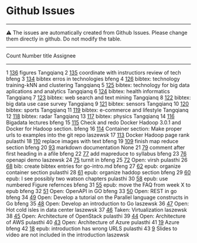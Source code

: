 # Github Issues

---

:warning: The issues are automatically created from Github Issues. Please change them directly in github.
Do not modify the table.

---

<div class="smalltable">

  Count   Number                                                          title                                                                Assignee
  ------- --------------------------------------------------------------- -------------------------------------------------------------------- -----------
  1       [136](https://github.com/cloudmesh-community/book/issues/136)   figures                                                              Tangqianq
  2       [135](https://github.com/cloudmesh-community/book/issues/135)   coordinate with instructiors review of tech                          bfeng
  3       [134](https://github.com/cloudmesh-community/book/issues/134)   bibtex erros in technologies                                         bfeng
  4       [126](https://github.com/cloudmesh-community/book/issues/126)   bibtex: technology training-kNN and clustering                       Tangqianq
  5       [125](https://github.com/cloudmesh-community/book/issues/125)   bibtex: technology for big data aplications and analytics            Tangqianq
  6       [124](https://github.com/cloudmesh-community/book/issues/124)   bibtex: health informatics                                           Tangqianq
  7       [123](https://github.com/cloudmesh-community/book/issues/123)   bibtex: web search and text mining                                   Tangqianq
  8       [122](https://github.com/cloudmesh-community/book/issues/122)   bibtex: big data use case survey                                     Tangqianq
  9       [121](https://github.com/cloudmesh-community/book/issues/121)   bibtex: sensors                                                      Tangqianq
  10      [120](https://github.com/cloudmesh-community/book/issues/120)   bibtex: sports                                                       Tangqianq
  11      [119](https://github.com/cloudmesh-community/book/issues/119)   bibtex: e-commerce and lifestyle                                     Tangqianq
  12      [118](https://github.com/cloudmesh-community/book/issues/118)   bibtex: radar                                                        Tangqianq
  13      [117](https://github.com/cloudmesh-community/book/issues/117)   bibtex: physics                                                      Tangqianq
  14      [116](https://github.com/cloudmesh-community/book/issues/116)   Bigadata lectures                                                    bfeng
  15      [115](https://github.com/cloudmesh-community/book/issues/115)   Check and redo Docker Hadoop 3.0.1 and Docker for Hadoop section.    bfeng
  16      [114](https://github.com/cloudmesh-community/book/issues/114)   Container section: Make proper urls to examples into the git repo    laszewsk
  17      [113](https://github.com/cloudmesh-community/book/issues/113)   Docker Hadoop page rank                                              pulasthi
  18      [110](https://github.com/cloudmesh-community/book/issues/110)   replace images with text                                             bfeng
  19      [109](https://github.com/cloudmesh-community/book/issues/109)   finish map reduce section                                            bfeng
  20      [93](https://github.com/cloudmesh-community/book/issues/93)     markdown documentation                                               None
  21      [79](https://github.com/cloudmesh-community/book/issues/79)     comment after first heading in a afile                               bfeng
  22      [77](https://github.com/cloudmesh-community/book/issues/77)     add mapreduce to syllabus                                            bfeng
  23      [76](https://github.com/cloudmesh-community/book/issues/76)     openapi demo                                                         laszewsk
  24      [75](https://github.com/cloudmesh-community/book/issues/75)     turnit in                                                            bfeng
  25      [72](https://github.com/cloudmesh-community/book/issues/72)     Open: virsh                                                          pulasthi
  26      [68](https://github.com/cloudmesh-community/book/issues/68)     bib: create bibtex entries for go-intro.md                           bfeng
  27      [62](https://github.com/cloudmesh-community/book/issues/62)     epub: organize container section                                     pulasthi
  28      [61](https://github.com/cloudmesh-community/book/issues/61)     epub: organize haddop section                                        bfeng
  29      [60](https://github.com/cloudmesh-community/book/issues/60)     epub: I see possibly two watson chapters                             pulasthi
  30      [58](https://github.com/cloudmesh-community/book/issues/58)     epub: use numbered Figure refernces                                  bfeng
  31      [55](https://github.com/cloudmesh-community/book/issues/55)     epub: move the FAQ from week X to epub                               bfeng
  32      [51](https://github.com/cloudmesh-community/book/issues/51)     Open: OpenAPI in GO                                                  bfeng
  33      [50](https://github.com/cloudmesh-community/book/issues/50)     Open: REST in go                                                     bfeng
  34      [49](https://github.com/cloudmesh-community/book/issues/49)     Open: Develop a tutorial on the Parallel language constructs in Go   bfeng
  35      [48](https://github.com/cloudmesh-community/book/issues/48)     Open: Develop an introduction to Go                                  laszewsk
  36      [47](https://github.com/cloudmesh-community/book/issues/47)     Open: Hot cold isles in data center                                  laszewsk
  37      [46](https://github.com/cloudmesh-community/book/issues/46)     Taken: Virtualization                                                laszewsk
  38      [45](https://github.com/cloudmesh-community/book/issues/45)     Open: Architecture of OpenStack                                      pulasthi
  39      [44](https://github.com/cloudmesh-community/book/issues/44)     Open: Architecture of AWS                                            pulasthi
  40      [43](https://github.com/cloudmesh-community/book/issues/43)     Open: Architecture of Azure                                          pulasthi
  41      [19](https://github.com/cloudmesh-community/book/issues/19)     Azure                                                                bfeng
  42      [18](https://github.com/cloudmesh-community/book/issues/18)     epub: introduction has wrong URLS                                    pulasthi
  43      [9](https://github.com/cloudmesh-community/book/issues/9)       Slides to video are not included in the introduction                 laszewsk

</div>

